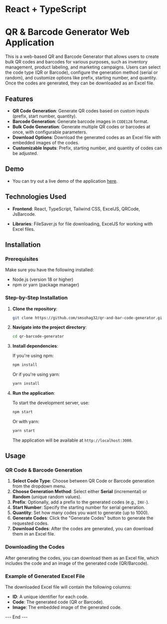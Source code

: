# React + TypeScript

# QR & Barcode Generator Web Application

This is a web-based QR and Barcode Generator that allows users to create bulk QR codes and barcodes for various purposes, such as inventory management, product labeling, and marketing campaigns. Users can select the code type (QR or Barcode), configure the generation method (serial or random), and customize options like prefix, starting number, and quantity. Once the codes are generated, they can be downloaded as an Excel file.

## Features

-  **QR Code Generation**: Generate QR codes based on custom inputs (prefix, start number, quantity).
-  **Barcode Generation**: Generate barcode images in `CODE128` format.
-  **Bulk Code Generation**: Generate multiple QR codes or barcodes at once, with configurable parameters.
-  **Download Options**: Download the generated codes as an Excel file with embedded images of the codes.
-  **Customizable Inputs**: Prefix, starting number, and quantity of codes can be adjusted.

## Demo

-  You can try out a live demo of the application [here](https://sohagsheik.vercel.app/).

## Technologies Used

-  **Frontend**: React, TypeScript, Tailwind CSS, ExcelJS, QRCode, JsBarcode.

-  **Libraries**: FileSaver.js for file downloading, ExcelJS for working with Excel files.

## Installation

### Prerequisites

Make sure you have the following installed:

-  Node.js (version 18 or higher)
-  npm or yarn (package manager)

### Step-by-Step Installation

1. **Clone the repository**:

   ```bash
   git clone https://github.com/smsohag32/qr-and-bar-code-generator.git
   ```

2. **Navigate into the project directory**:

   ```bash
   cd qr-barcode-generator
   ```

3. **Install dependencies**:

   If you're using npm:

   ```bash
   npm install
   ```

   Or if you're using yarn:

   ```bash
   yarn install
   ```

4. **Run the application**:

   To start the development server, use:

   ```bash
   npm start
   ```

   Or with yarn:

   ```bash
   yarn start
   ```

   The application will be available at `http://localhost:3000`.

## Usage

### QR Code & Barcode Generation

1. **Select Code Type**: Choose between QR Code or Barcode generation from the dropdown menu.
2. **Choose Generation Method**: Select either **Serial** (incremental) or **Random** (unique random values).
3. **Prefix**: Optionally, add a prefix to the generated codes (e.g., `INV-`).
4. **Start Number**: Specify the starting number for serial generation.
5. **Quantity**: Set how many codes you want to generate (up to 1000).
6. **Generate Codes**: Click the "Generate Codes" button to generate the requested codes.
7. **Download Codes**: After the codes are generated, you can download them in an Excel file.

### Downloading the Codes

After generating the codes, you can download them as an Excel file, which includes the code and an image of the generated code (QR/Barcode).

### Example of Generated Excel File

The downloaded Excel file will contain the following columns:

-  **ID**: A unique identifier for each code.
-  **Code**: The generated code (QR or Barcode).
-  **Image**: The embedded image of the generated code.

--- End ---

